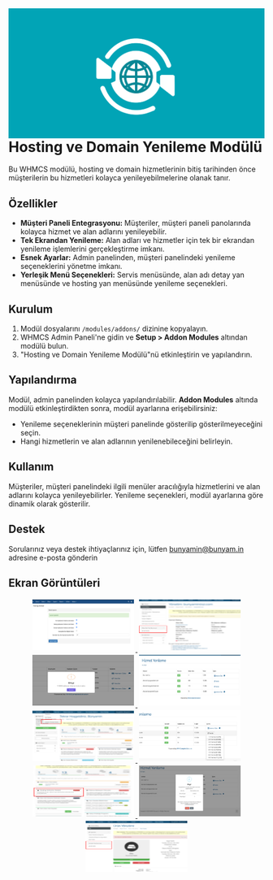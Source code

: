 <img src="modules/addons/hosting_renew/logo.png" align="right" />

# Hosting ve Domain Yenileme Modülü

Bu WHMCS modülü, hosting ve domain hizmetlerinin bitiş tarihinden önce müşterilerin bu hizmetleri kolayca yenileyebilmelerine olanak tanır.

## Özellikler

- **Müşteri Paneli Entegrasyonu:** Müşteriler, müşteri paneli panolarında kolayca hizmet ve alan adlarını yenileyebilir.
- **Tek Ekrandan Yenileme:** Alan adları ve hizmetler için tek bir ekrandan yenileme işlemlerini gerçekleştirme imkanı.
- **Esnek Ayarlar:** Admin panelinden, müşteri panelindeki yenileme seçeneklerini yönetme imkanı.
- **Yerleşik Menü Seçenekleri:** Servis menüsünde, alan adı detay yan menüsünde ve hosting yan menüsünde yenileme seçenekleri.

## Kurulum

1. Modül dosyalarını `/modules/addons/` dizinine kopyalayın.
2. WHMCS Admin Paneli'ne gidin ve **Setup > Addon Modules** altından modülü bulun.
3. "Hosting ve Domain Yenileme Modülü"nü etkinleştirin ve yapılandırın.

## Yapılandırma

Modül, admin panelinden kolayca yapılandırılabilir. **Addon Modules** altında modülü etkinleştirdikten sonra, modül ayarlarına erişebilirsiniz:

- Yenileme seçeneklerinin müşteri panelinde gösterilip gösterilmeyeceğini seçin.
- Hangi hizmetlerin ve alan adlarının yenilenebileceğini belirleyin.

## Kullanım

Müşteriler, müşteri panelindeki ilgili menüler aracılığıyla hizmetlerini ve alan adlarını kolayca yenileyebilirler. Yenileme seçenekleri, modül ayarlarına göre dinamik olarak gösterilir.

## Destek

Sorularınız veya destek ihtiyaçlarınız için, lütfen [bunyamin@bunyam.in](mailto:bunyamin@bunyam.in) adresine e-posta gönderin

## Ekran Görüntüleri

<div align="center">  
<a href="screenshots/admin.png" target="_blank">                  
<img src="screenshots/admin.png"                   style="width: 200px;height: 100px;margin:3px;"  />
</a>
<a href="screenshots/client_domain.png" target="_blank">
<img src="screenshots/client_domain.png"           style="width: 200px;height: 100px;margin:3px;"  />
</a>
<a href="screenshots/client_invoice.png" target="_blank">
<img src="screenshots/client_invoice.png"          style="width: 200px;height: 100px;margin:3px;"  />
</a>
<a href="screenshots/client_module.png" target="_blank">
<img src="screenshots/client_module.png"           style="width: 200px;height: 100px;margin:3px;"  />
</a>
<a href="screenshots/client_navbar.png" target="_blank">
<img src="screenshots/client_navbar.png"           style="width: 200px;height: 100px;margin:3px;"  />
</a>
<a href="screenshots/client_options.png" target="_blank">
<img src="screenshots/client_options.png"          style="width: 200px;height: 100px;margin:3px;"  />
</a>
<a href="screenshots/client_panel.png" target="_blank">
<img src="screenshots/client_panel.png"            style="width: 200px;height: 100px;margin:3px;"  />
</a>
<a href="screenshots/client_renew_warning.png" target="_blank">
<img src="screenshots/client_renew_warning.png"    style="width: 200px;height: 100px;margin:3px;"  />
</a>
<a href="screenshots/client_service.png" target="_blank">
<img src="screenshots/client_service.png"          style="width: 200px;height: 100px;margin:3px;"  />
</a>
</div>
